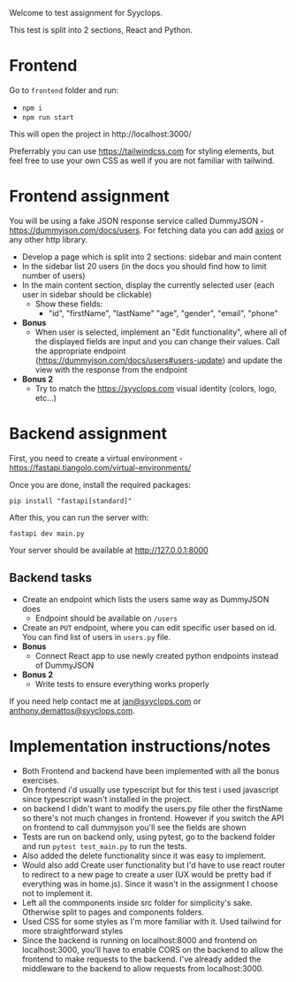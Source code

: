 Welcome to test assignment for Syyclops.

This test is split into 2 sections, React and Python.

# Frontend

Go to `frontend` folder and run:

-   `npm i`
-   `npm run start`

This will open the project in http://localhost:3000/

Preferrably you can use https://tailwindcss.com for styling elements, but feel free to use your own CSS as well if you are not familiar with tailwind.

# Frontend assignment

You will be using a fake JSON response service called DummyJSON - https://dummyjson.com/docs/users. For fetching data you can add [axios](https://axios-http.com/docs/intro) or any other http library.

-   Develop a page which is split into 2 sections: sidebar and main content
-   In the sidebar list 20 users (in the docs you should find how to limit number of users)
-   In the main content section, display the currently selected user (each user in sidebar should be clickable)
    -   Show these fields:
        -   "id", "firstName", "lastName" "age", "gender", "email", "phone"
-   **Bonus**
    -   When user is selected, implement an "Edit functionality", where all of the displayed fields are input and you can change their values. Call the appropriate endpoint (https://dummyjson.com/docs/users#users-update) and update the view with the response from the endpoint
-   **Bonus 2**
    -   Try to match the https://syyclops.com visual identity (colors, logo, etc...)

# Backend assignment

First, you need to create a virtual environment - https://fastapi.tiangolo.com/virtual-environments/

Once you are done, install the required packages:

```
pip install "fastapi[standard]"
```

After this, you can run the server with:

```
fastapi dev main.py
```

Your server should be available at http://127.0.0.1:8000

## Backend tasks

-   Create an endpoint which lists the users same way as DummyJSON does
    -   Endpoint should be available on `/users`
-   Create an `PUT` endpoint, where you can edit specific user based on id. You can find list of users in `users.py` file.
-   **Bonus**
    -   Connect React app to use newly created python endpoints instead of DummyJSON
-   **Bonus 2**
    -   Write tests to ensure everything works properly

If you need help contact me at jan@syyclops.com or anthony.demattos@syyclops.com.

# Implementation instructions/notes

-   Both Frontend and backend have been implemented with all the bonus exercises.
-   On frontend i'd usually use typescript but for this test i used javascript since typescript wasn't installed in the project.
-   on backend I didn't want to modify the users.py file other the firstName so there's not much changes in frontend. However if you switch the API on frontend to call dummyjson you'll see the fields are shown
-   Tests are run on backend only, using pytest, go to the backend folder and run `pytest test_main.py` to run the tests.
-   Also added the delete functionality since it was easy to implement.
-   Would also add Create user functionality but I'd have to use react router to redirect to a new page to create a user (UX would be pretty bad if everything was in home.js). Since it wasn't in the assignment I choose not to implement it.
-   Left all the commponents inside src folder for simplicity's sake. Otherwise split to pages and components folders.
-   Used CSS for some styles as I'm more familiar with it. Used tailwind for more straightforward styles
-   Since the backend is running on localhost:8000 and frontend on localhost:3000, you'll have to enable CORS on the backend to allow the frontend to make requests to the backend. I've already added the middleware to the backend to allow requests from localhost:3000.
